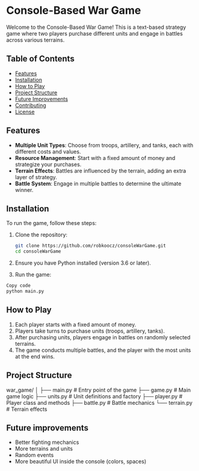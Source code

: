 # Console-Based War Game

Welcome to the Console-Based War Game! This is a text-based strategy game where two players purchase different units and engage in battles across various terrains.

## Table of Contents

- [Features](#features)
- [Installation](#installation)
- [How to Play](#how-to-play)
- [Project Structure](#project-structure)
- [Future Improvements](#future-improvements)
- [Contributing](#contributing)
- [License](#license)

## Features

- **Multiple Unit Types**: Choose from troops, artillery, and tanks, each with different costs and values.
- **Resource Management**: Start with a fixed amount of money and strategize your purchases.
- **Terrain Effects**: Battles are influenced by the terrain, adding an extra layer of strategy.
- **Battle System**: Engage in multiple battles to determine the ultimate winner.

## Installation

To run the game, follow these steps:

1. Clone the repository:
   ```sh
   git clone https://github.com/robkoocz/consoleWarGame.git
   cd consoleWarGame
   ```
2. Ensure you have Python installed (version 3.6 or later).

3. Run the game:

```sh
Copy code
python main.py
```

## How to Play
1. Each player starts with a fixed amount of money.
2. Players take turns to purchase units (troops, artillery, tanks).
3. After purchasing units, players engage in battles on randomly selected terrains.
4. The game conducts multiple battles, and the player with the most units at the end wins.

## Project Structure
war_game/
│
├── main.py        # Entry point of the game
├── game.py        # Main game logic
├── units.py       # Unit definitions and factory
├── player.py      # Player class and methods
├── battle.py      # Battle mechanics
└── terrain.py     # Terrain effects

## Future improvements

- Better fighting mechanics
- More terrains and units
- Random events
- More beautiful UI inside the console (colors, spaces)